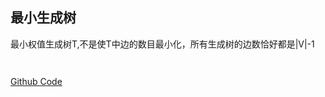 

## 最小生成树
最小权值生成树T,不是使T中边的数目最小化，所有生成树的边数恰好都是|V|-1

```python



```

[Github Code](https://github.com/Peefy/CLRS_dugu_code-master/blob/master/src/chapter23)
